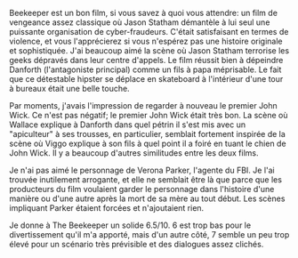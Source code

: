 Beekeeper est un bon film, si vous savez à quoi vous attendre: un film de vengeance assez classique où Jason Statham démantèle à lui seul une puissante organisation de cyber-fraudeurs. C'était satisfaisant en termes de violence, et vous l'apprécierez si vous n'espérez pas une histoire originale et sophistiquée. J'ai beaucoup aimé la scène où Jason Statham terrorise les geeks dépravés dans leur centre d'appels. Le film réussit bien à dépeindre Danforth (l'antagoniste principal) comme un fils à papa méprisable. Le fait que ce détestable hipster se déplace en skateboard à l'intérieur d'une tour à bureaux était une belle touche.

Par moments, j'avais l'impression de regarder à nouveau le premier John Wick. Ce n'est pas négatif; le premier John Wick était très bon. La scène où Wallace explique à Danforth dans quel pétrin il s'est mis avec un "apiculteur" à ses trousses, en particulier, semblait fortement inspirée de la scène où Viggo explique à son fils à quel point il a foiré en tuant le chien de John Wick. Il y a beaucoup d'autres similitudes entre les deux films.

Je n'ai pas aimé le personnage de Verona Parker, l'agente du FBI. Je l'ai trouvée inutilement arrogante, et elle ne semblait être là que parce que les producteurs du film voulaient garder le personnage dans l'histoire d'une manière ou d'une autre après la mort de sa mère au tout début. Les scènes impliquant Parker étaient forcées et n'ajoutaient rien.

Je donne à The Beekeeper un solide 6.5/10. 6 est trop bas pour le divertissement qu'il m'a apporté, mais d'un autre côté, 7 semble un peu trop élevé pour un scénario très prévisible et des dialogues assez clichés.
